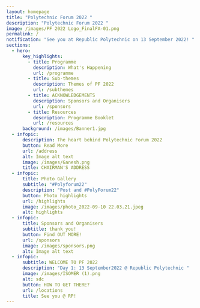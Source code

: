 ```yaml
---
layout: homepage
title: "Polytechnic Forum 2022 "
description: "Polytechnic Forum 2022 "
image: /images/PF 2022 Logo_FinalFA-01.png
permalink: /
notification: "See you at Republic Polytechnic on 13 September 2022! "
sections:
  - hero:
      key_highlights:
        - title: Programme
          description: What's Happening
          url: /programme
        - title: Sub-themes
          description: Themes of PF 2022
          url: /subthemes
        - title: ACKNOWLEDGEMENTS
          description: Sponsors and Organisers
          url: /sponsors
        - title: Resources
          description: Programme Booklet
          url: /resources
      background: /images/Banner1.jpg
  - infopic:
      description: The heart behind Polytechnic Forum 2022
      button: Read More
      url: /address
      alt: Image alt text
      image: /images/Ganesh.png
      title: CHAIRMAN'S ADDRESS
  - infopic:
      title: Photo Gallery
      subtitle: "#Polyforum22"
      description: "Post and #PolyForum22"
      button: Photo highlights
      url: /highlights
      image: /images/photo_2022-09-10 22.03.21.jpeg
      alt: highlights
  - infopic:
      title: Sponsors and Organisers
      subtitle: thank you!
      button: Find OUT MORE!
      url: /sponsors
      image: /images/sponsors.png
      alt: Image alt text
  - infopic:
      subtitle: WELCOME TO PF 2022
      description: "Day 1: 13 September2022 @ Republic Polytechnic "
      image: /images/ISOMER (1).png
      alt: sdc
      button: HOW TO GET THERE?
      url: /locations
      title: See you @ RP!
---
```

